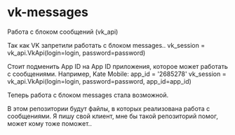 # vk-messages
Работа с блоком сообщений (vk_api)

Так как VK запретили работать с блоком messages.. 
  vk_session = vk_api.VkApi(login=login, password=password)
  
Стоит подменить App ID на App ID приложения, которое может работать с сообщениями. Например, Kate Mobile:
  app_id = '2685278'
  vk_session = vk_api.VkApi(login=login, password=password, app_id=app_id)
  
Теперь работа с блоком messages стала возможной.

В этом репозитории будут файлы, в которых реализована работа с сообщениями. Я пишу свой клиент, мне бы такой репозиторий помог, может кому тоже поможет..
